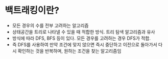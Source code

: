 # 백트래킹이란?

- 모든 경우의 수를 전부 고려하는 알고리즘
-  상태공간을 트리로 나타낼 수 있을 때 적합한 방식. 트리 탐색 알고리즘과 유사
-  방식에 따라 DFS, BFS 등이 있다. 모든 경우를 고려하는 경우 DFS가 적합.
-  즉 DFS를 사용하여 만약 조건에 맞지 않으면 즉시 중단하고 이전으로 돌아가서 다시 확인하는 것을 반복하며, 원하는 조건을 찾는 알고리즘임
